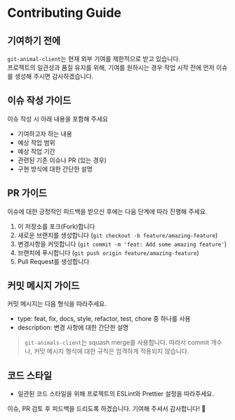 # Contributing Guide

## 기여하기 전에

`git-animal-client`는 현재 외부 기여를 제한적으로 받고 있습니다.  
 프로젝트의 일관성과 품질 유지를 위해, 기여를 원하시는 경우 작업 시작 전에 먼저 이슈를 생성해 주시면 감사하겠습니다.

## 이슈 작성 가이드

이슈 작성 시 아래 내용을 포함해 주세요

- 기여하고자 하는 내용
- 예상 작업 범위
- 예상 작업 기간
- 관련된 기존 이슈나 PR (있는 경우)
- 구현 방식에 대한 간단한 설명

## PR 가이드

이슈에 대한 긍정적인 피드백을 받으신 후에는 다음 단계에 따라 진행해 주세요.

1. 이 저장소를 포크(Fork)합니다
2. 새로운 브랜치를 생성합니다 (`git checkout -b feature/amazing-feature`)
3. 변경사항을 커밋합니다 (`git commit -m 'feat: Add some amazing feature'`)
4. 브랜치에 푸시합니다 (`git push origin feature/amazing-feature`)
5. Pull Request를 생성합니다

## 커밋 메시지 가이드

커밋 메시지는 다음 형식을 따라주세요.

- type: feat, fix, docs, style, refactor, test, chore 중 하나를 사용
- description: 변경 사항에 대한 간단한 설명

> `git-animals-client`는 squash merge를 사용합니다. 따라서 commit 개수나, 커밋 메시지 형식에 대한 규칙은 엄격하게 적용되지 않습니다.

## 코드 스타일

- 일관된 코드 스타일을 위해 프로젝트의 ESLint와 Prettier 설정을 따라주세요.

이슈, PR 검토 후 피드백을 드리도록 하겠습니다. 기여해 주셔서 감사합니다! 🙏
